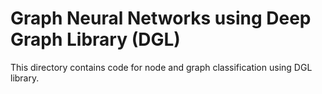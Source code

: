 # Graph Neural Networks using Deep Graph Library (DGL)
This directory contains code for node and graph classification using DGL library.
